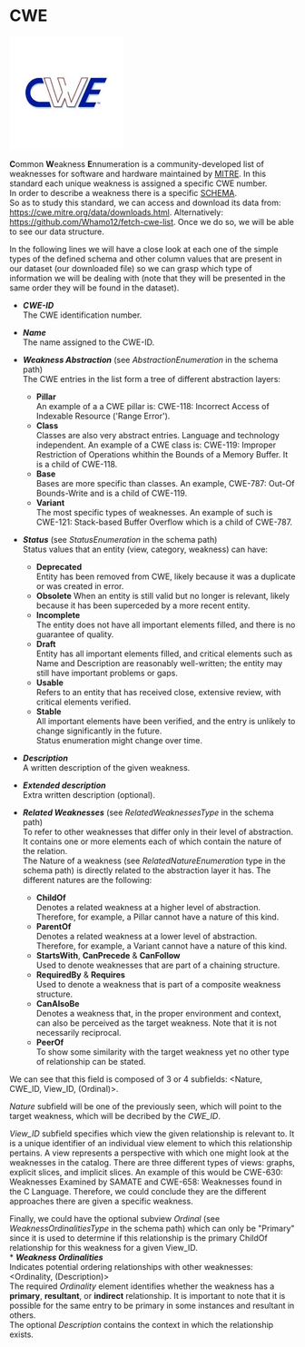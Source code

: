 # CWE
<img src="/image/logo_cwe.jpg" width="200">   

**C**ommon **W**eakness **E**nnumeration is a community-developed list of weaknesses for software and hardware maintained by [MITRE](https://www.mitre.org/).
In this standard each unique weakness is assigned a specific CWE number.       
In order to describe a weakness there is a specific [SCHEMA](https://cwe.mitre.org/documents/schema/).         
So as to study this standard, we can access and download its data from: https://cwe.mitre.org/data/downloads.html. Alternatively: https://github.com/Whamo12/fetch-cwe-list. Once we do so, we will be able to see our data structure.         
     
In the following lines we will have a close look at each one of the simple types of the defined schema and other column values that are present in our dataset (our downloaded file) so we can grasp which type of information we will be dealing with (note that they will be presented in the same order they will be found in the dataset).    
    
* ***CWE-ID***     
The CWE identification number.   
   
* ***Name***      
The name assigned to the CWE-ID.       
   
* ***Weakness Abstraction*** (see *AbstractionEnumeration* in the schema path)      
The CWE entries in the list form a tree of different abstraction layers:   
     - **Pillar**     
An example of a a CWE pillar is: CWE-118: Incorrect Access of Indexable Resource ('Range Error').
     - **Class**      
Classes are also very abstract entries. Language and technology independent. An example of a CWE class is: CWE-119: Improper Restriction of Operations whithin the Bounds of a Memory Buffer. It is a child of CWE-118.
     - **Base**      
Bases are more specific than classes. An example, CWE-787: Out-Of Bounds-Write and is a child of CWE-119.
     - **Variant**      
The most specific types of weaknesses. An example of such is CWE-121: Stack-based Buffer Overflow which is a child of CWE-787.       
* ***Status*** (see *StatusEnumeration* in the schema path)     
Status values that an entity (view, category, weakness) can have:
     * **Deprecated**   
     Entity has been removed from CWE, likely because it was a duplicate or was created in error.    
     * **Obsolete**
     When an entity is still valid but no longer is relevant, likely because it has been superceded by a more recent entity.    
     * **Incomplete**   
     The entity does not have all important elements filled, and there is no guarantee of quality.   
     * **Draft**   
     Entity has all important elements filled, and critical elements such as Name and Description are reasonably well-written; the entity may still have important problems or gaps.    
     * **Usable**   
     Refers to an entity that has received close, extensive review, with critical elements verified.    
     * **Stable**   
     All important elements have been verified, and the entry is unlikely to change significantly in the future.    
Status enumeration might change over time.
* ***Description***   
A written description of the given weakness.   
   
* ***Extended description***   
Extra written description (optional).  
   
* ***Related Weaknesses***  (see *RelatedWeaknessesType* in the schema path)   
To refer to other weaknesses that differ only in their level of abstraction. It contains one or more elements each of which contain the nature of the relation.   
The Nature of a weakness (see *RelatedNatureEnumeration* type in the schema path) is directly related to the abstraction layer it has. The different natures are the following:   
     - **ChildOf**   
     Denotes a related weakness at a higher level of abstraction. Therefore, for example, a Pillar cannot have a nature of this kind.   
     - **ParentOf**   
     Denotes a related weakness at a lower level of abstraction. Therefore, for example, a Variant cannot have a nature of this kind.   
     - **StartsWith**, **CanPrecede** & **CanFollow**   
     Used to denote weaknesses that are part of a chaining structure.   
     - **RequiredBy** & **Requires**   
     Used to denote a weakness that is part of a composite weakness structure.   
     - **CanAlsoBe**   
     Denotes a weakness that, in the proper environment and context, can also be perceived as the target weakness. Note that it is not necessarily reciprocal.   
     - **PeerOf**   
     To show some similarity with the target weakness yet no other type of relationship can be stated.   
     
We can see that this field is composed of 3 or 4 subfields: <Nature, CWE_ID, View_ID, (Ordinal)>.    

*Nature* subfield will be one of the previously seen, which will point to the target weakness, which will be decribed by the *CWE_ID*.    

*View_ID* subfield specifies which view the given relationship is relevant to. It is a unique identifier of an individual view element to which this relationship pertains. A view represents a perspective with which one might look at the weaknesses in the catalog. There are three different types of views: graphs, explicit slices, and implicit slices. An example of this would be CWE-630: Weaknesses Examined by SAMATE and CWE-658: Weaknesses found in the C Language. Therefore, we could conclude they are the different approaches there are given a specific weakness.   

Finally, we could have the optional subview *Ordinal* (see *WeaknessOrdinalitiesType* in the schema path) which can only be "Primary" since it is used to determine if this relationship is the primary ChildOf relationship for this weakness for a given View_ID.   
     * ***Weakness Ordinalities***    
     Indicates potential ordering relationships with other weaknesses: <Ordinality, (Description)>    
     The required *Ordinality* element identifies whether the weakness has a **primary**, **resultant**, or **indirect** relationship. It is important to note that it is         possible for the same entry to be primary in some instances and resultant in others.       
     The optional *Description* contains the context in which the relationship exists. 










